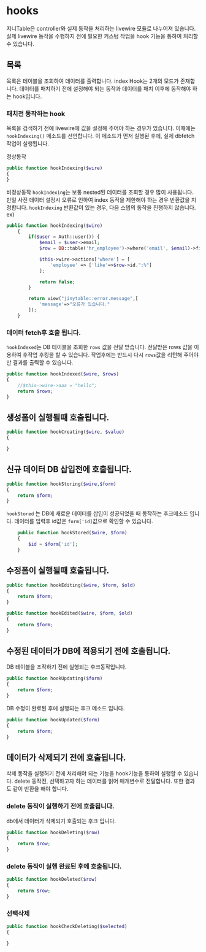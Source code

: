 # hooks
지니Table은 controller와 실제 동작을 처리하는 livewire 모듈로 나누어져 있습니다.
실제 livewire 동작을 수행하지 전에 필요한 커스텀 작업을 hook 기능을 통하여 처리할 수 있습니다.



## 목록 
목록은 테이블을 조회하여 데이터를 출력합니다. index Hook는 2개의 모드가 존재합니다.
데이터를 패치하기 전에 설정해야 되는 동작과 데이터를 패치 이후에 동작해야 하는 hook입니다.

### 패치전 동작하는 hook
목록을 검색하기 전에 livewire에 값을 설정해 주어야 하는 경우가 있습니다. 
이때에는 `hookIndexing()` 메소드를 선언합니다. 이 메소드가 먼저 실행된 후에, 실제 dbfetch 작업이 실행됩니다.

정상동작
```php
public function hookIndexing($wire)
{
}
```

비정상동작
`hookIndexing`는 보통 nested된 데이터를 조회할 경우 많이 사용됩니다. 만일 사전 데이터 설정시 오류로 인하여
index 동작을 제한해야 하는 경우 반환값을 지정합니다. `hookIndexing` 반환값이 있는 경우, 다음 스텝의 동작을
진행하지 않습니다.
ex)
```php
public function hookIndexing($wire)
    {
        if($user = Auth::user()) {
            $email = $user->email;
            $row = DB::table('hr_employee')->where('email', $email)->first();

            $this->wire->actions['where'] = [
                'employee' => ['like'=>$row->id.":%"]
            ];

            return false;
        }

        return view("jinytable::error.message",[
            'message'=>"오류가 있습니다."
        ]);
    }
```


### 데이터 fetch후 호출 됩니다.
`hookIndexed`는 DB 테이블을 조회한 `rows` 값을 전달 받습니다. 전달받은 rows 값을 이용하여
후작업 후킹을 할 수 있습니다. 작업후에는 반드시 다시 `rows`값을 리턴해 주어야만 결과를 출력할 수 있습니다.

```php
public function hookIndexed($wire, $rows)
{
    //$this->wire->aaa = "hello";
    return $rows;
}
```

## 생성폼이 실행될때 호출됩니다.
```php
public function hookCreating($wire, $value)
{

}
```

## 신규 데이터 DB 삽입전에 호출됩니다.

```php
public function hookStoring($wire,$form)
{
    return $form;
}
```

`hookStored` 는 DB에 새로운 데이터를 삽입이 성공되었을 때 동작하는
후크메소드 입니다. 
데이터를 입력후 id값은 `form['id]`값으로 확인할 수 있습니다.
 
```php
    public function hookStored($wire, $form)
    {
        $id = $form['id'];
    }
```

## 수정폼이 실행될때 호출됩니다.

```php
public function hookEditing($wire, $form, $old)
{
    return $form;
}
```

```php
public function hookEdited($wire, $form, $old)
{
    return $form;
}
```

## 수정된 데이터가 DB에 적용되기 전에 호출됩니다.

DB 테이블을 조작하기 전에 실행되는 후크동작입니다.
```php
public function hookUpdating($form)
{
    return $form;
}
```

DB 수정이 완료된 후에 실행되는 후크 메소드 입니다.
```php
public function hookUpdated($form)
{
    return $form;
}
```


## 데이터가 삭제되기 전에 호출됩니다.
삭제 동작을 실행허기 전에 처리해야 되는 기능을 hook기능을 통하여 실행할 수 있습니다.
delete 동작전, 선택하고자 하는 데이터를 읽어 매개변수로 전달합니다.
또한 결과도 같이 반환을 해야 합니다.

### delete 동작이 실행하기 전에 호출됩니다.

db에서 데이터가 삭제되기 호출되는 후크 입니다.
```php
public function hookDeleting($row)
{
    return $row;
}
```

### delete 동작이 실행 완료된 후에 호출됩니다.
```php
public function hookDeleted($row)
{
    return $row;
}
```


### 선택삭제

```php
public function hookCheckDeleting($selected)
{

}
```
